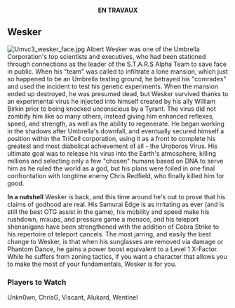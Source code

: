 <center>

**EN TRAVAUX**

</center>

## Wesker

![](Umvc3_wesker_face.jpg‎ "Umvc3_wesker_face.jpg‎") Albert Wesker was one
of the Umbrella Corporation's top scientists and executives, who had
been stationed through connections as the leader of the S.T.A.R.S Alpha
Team to save face in public. When his "team" was called to infiltrate a
lone mansion, which just so happened to be an Umbrella testing ground,
he betrayed his "comrades" and used the incident to test his genetic
experiments. When the mansion ended up destroyed, he was presumed dead,
but Wesker survived thanks to an experimental virus he injected into
himself created by his ally William Birkin prior to being knocked
unconscious by a Tyrant. The virus did not zombify him like so many
others, instead giving him enhanced reflexes, speed, and strength, as
well as the ability to regenerate. He began working in the shadows after
Umbrella's downfall, and eventually secured himself a position within
the TriCell corporation, using it as a front to complete his greatest
and most diabolical achievement of all - the Uroboros Virus. His
ultimate goal was to release his virus into the Earth's atmosphere,
killing millions and selecting only a few "chosen" humans based on DNA
to serve him as he ruled the world as a god, but his plans were foiled
in one final confrontation with longtime enemy Chris Redfield, who
finally killed him for good.

**In a nutshell** Wesker is back, and this time around he's out to prove
that his claims of godhood are real. His Samurai Edge is as irritating
as ever (and is still the best OTG assist in the game), his mobility and
speed make his rushdown, mixups, and pressure game a menace, and his
teleport shenanigans have been strengthened with the addition of Cobra
Strike to his repertoire of teleport cancels. The most jarring, and
easily the best change to Wesker, is that when his sunglasses are
removed via damage or Phantom Dance, he gains a power boost equivalent
to a Level 1 X-Factor. While he suffers from zoning tactics, if you want
a character that allows you to make the most of your fundamentals,
Wesker is for you.

### Players to Watch

Unkn0wn, ChrisG, Viscant, Alukard, Wentinel
